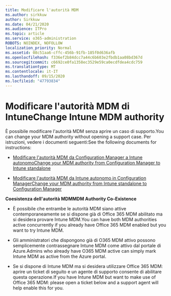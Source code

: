 ```yaml
---
title: Modificare l'autorità MDM
ms.author: sirkkuw
author: Sirkkuw
ms.date: 04/21/2020
ms.audience: ITPro
ms.topic: article
ms.service: o365-administration
ROBOTS: NOINDEX, NOFOLLOW
localization_priority: Normal
ms.assetid: 08c51aa6-cffc-456b-91fb-185f0d636afb
ms.openlocfilehash: f336ef2b84dcc7a44c6b603e2fbdb1aa08bd367d
ms.sourcegitcommit: c6692ce0fa1358ec3529e59ca0ecdfdea4cdc759
ms.translationtype: MT
ms.contentlocale: it-IT
ms.lasthandoff: 09/15/2020
ms.locfileid: "47793834"
---
```

# <a name="change-intune-mdm-authority"></a><span data-ttu-id="aef3f-102">Modificare l'autorità MDM di Intune</span><span class="sxs-lookup"><span data-stu-id="aef3f-102">Change Intune MDM authority</span></span>

<span data-ttu-id="aef3f-103">È possibile modificare l'autorità MDM senza aprire un caso di supporto.</span><span class="sxs-lookup"><span data-stu-id="aef3f-103">You can change your MDM authority without opening a support case.</span></span> <span data-ttu-id="aef3f-104">Per istruzioni, vedere i documenti seguenti:</span><span class="sxs-lookup"><span data-stu-id="aef3f-104">See the following documents for instructions:</span></span>
  
- [<span data-ttu-id="aef3f-105">Modificare l'autorità MDM da Configuration Manager a Intune autonomo</span><span class="sxs-lookup"><span data-stu-id="aef3f-105">Change your MDM authority from Configuration Manager to Intune standalone</span></span>](https://docs.microsoft.com/configmgr/mdm/deploy-use/migrate-change-mdm-authority)
    
- [<span data-ttu-id="aef3f-106">Modificare l'autorità MDM da Intune autonomo in Configuration Manager</span><span class="sxs-lookup"><span data-stu-id="aef3f-106">Change your MDM authority from Intune standalone to Configuration Manager</span></span>](https://docs.microsoft.com/configmgr/mdm/deploy-use/change-mdm-authority)
    
 <span data-ttu-id="aef3f-107">**Coesistenza dell'autorità MDM**</span><span class="sxs-lookup"><span data-stu-id="aef3f-107">**MDM Authority Co-Existence**</span></span>
  
- <span data-ttu-id="aef3f-108">È possibile che entrambe le autorità MDM siano attive contemporaneamente se si dispone già di Office 365 MDM abilitato ma si desidera provare Intune MDM.</span><span class="sxs-lookup"><span data-stu-id="aef3f-108">You can have both MDM authorities active concurrently if you already have Office 365 MDM enabled but you want to try Intune MDM.</span></span>
    
- <span data-ttu-id="aef3f-109">Gli amministratori che dispongono già di O365 MDM attivo possono semplicemente contrassegnare Intune MDM come attivo dal portale di Azure.</span><span class="sxs-lookup"><span data-stu-id="aef3f-109">Admins who already have O365 MDM active can simply mark Intune MDM as active from the Azure portal.</span></span>
    
- <span data-ttu-id="aef3f-110">Se si dispone di Intune MDM ma si desidera utilizzare Office 365 MDM: aprire un ticket di seguito e un agente di supporto consente di abilitare questa operazione.</span><span class="sxs-lookup"><span data-stu-id="aef3f-110">If you have Intune MDM but want to make use of Office 365 MDM: please open a ticket below and a support agent will help enable this for you.</span></span>
    

